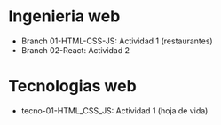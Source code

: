 # Ingenieria web

- Branch 01-HTML-CSS-JS: Actividad 1 (restaurantes)
- Branch 02-React: Actividad 2

# Tecnologias web

- tecno-01-HTML_CSS_JS: Actividad 1 (hoja de vida)
